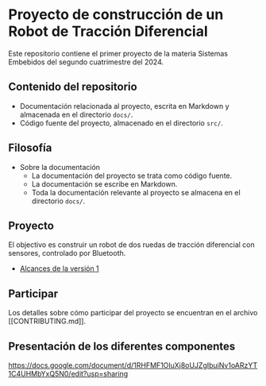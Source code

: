 # Proyecto de construcción de un Robot de Tracción Diferencial

Este repositorio contiene el primer proyecto de la materia Sistemas Embebidos
del segundo cuatrimestre del 2024.

## Contenido del repositorio

- Documentación relacionada al proyecto, escrita en Markdown y almacenada en el
  directorio `docs/`.
- Código fuente del proyecto, almacenado en el directorio `src/`.

## Filosofía

- Sobre la documentación
    - La documentación del proyecto se trata como código fuente.
    - La documentación se escribe en Markdown.
    - Toda la documentación relevante al proyecto se almacena en el directorio
      `docs/`.

## Proyecto

El objectivo es construir un robot de dos ruedas de tracción diferencial con
sensores, controlado por Bluetooth.

- [Alcances de la versión 1](docs/alcance-version1.md)

## Participar

Los detalles sobre cómo participar del proyecto se encuentran en el archivo
[[CONTRIBUTING.md]].

## Presentación de los diferentes componentes

https://docs.google.com/document/d/1RHFMF1OluXj8oUJZgIbuiNv1oARzYT1C4UHMbYxQ5N0/edit?usp=sharing
